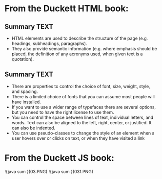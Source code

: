 
# From the Duckett HTML book:


## Summary TEXT

* HTML elements are used to describe the structure of 
the page (e.g. headings, subheadings, paragraphs).
* They also provide semantic information (e.g. where 
emphasis should be placed, the definition of any 
acronyms used, when given text is a quotation).


## Summary TEXT
* There are properties to control the choice of font, size, 
weight, style, and spacing.
* There is a limited choice of fonts that you can assume 
most people will have installed.
* If you want to use a wider range of typefaces there are 
several options, but you need to have the right license 
to use them.
* You can control the space between lines of text, 
individual letters, and words. Text can also be aligned 
to the left, right, center, or justified. It can also be 
indented.
* You can use pseudo-classes to change the style of an 
element when a user hovers over or clicks on text, or 
when they have visited a link

# From the Duckett JS book:

!{java sum }(03.PNG)
!{java sum }(031.PNG)
